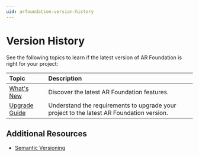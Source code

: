 ```yaml
---
uid: arfoundation-version-history
---
```

# Version History

See the following topics to learn if the latest version of AR Foundation is right for your project:

| Topic | Description |
| :---- | :---------- |
| [What's New](xref:arfoundation-whats-new) | Discover the latest AR Foundation features. |
| [Upgrade Guide](xref:arfoundation-upgrade-guide) | Understand the requirements to upgrade your project to the latest AR Foundation version. |

## Additional Resources

* [Semantic Versioning](https://docs.unity3d.com/Manual/upm-semver.html)
